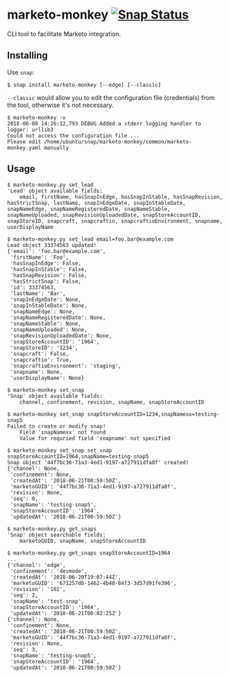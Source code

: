 # marketo-monkey [![Snap Status](https://build.snapcraft.io/badge/cprov/marketo-monkey.svg)](https://build.snapcraft.io/user/cprov/marketo-monkey)

CLI tool to facilitate Marketo integration.

## Installing

Use `snap`:

    $ snap install marketo-monkey [--edge] [--classic]

`--classic` would allow you to edit the configuration file
(credentials) from the tool, otherwise it's not necessary.

    $ marketo-monkey -v
    2018-06-08 14:26:12,793 DEBUG Added a stderr logging handler to logger: urllib3
    Could not access the configuration file ...
    Please edit /home/ubuntu/snap/marketo-monkey/common/marketo-monkey.yaml manually


## Usage

```
$ marketo-monkey.py set_lead
'Lead' object available fields:
    email, firstName, hasSnapInEdge, hasSnapInStable, hasSnapRevision, hasStrictSnap, lastName, snapInEdgeDate, snapInStableDate, snapNameEdge, snapNameRegisteredDate, snapNameStable, snapNameUploaded, snapRevisionUploadedDate, snapStoreAccountID, snapStoreID, snapcraft, snapcraftio, snapcraftioEnvironment, snapname, userDisplayName

$ marketo-monkey.py set_lead email=foo.bar@example.com
Lead object 33374563 updated!
{'email': 'foo.bar@example.com',
 'firstName': 'Foo',
 'hasSnapInEdge': False,
 'hasSnapInStable': False,
 'hasSnapRevision': False,
 'hasStrictSnap': False,
 'id': 33374563,
 'lastName': 'Bar',
 'snapInEdgeDate': None,
 'snapInStableDate': None,
 'snapNameEdge': None,
 'snapNameRegisteredDate': None,
 'snapNameStable': None,
 'snapNameUploaded': None,
 'snapRevisionUploadedDate': None,
 'snapStoreAccountID': '1964',
 'snapStoreID': '1234',
 'snapcraft': False,
 'snapcraftio': True,
 'snapcraftioEnvironment': 'staging',
 'snapname': None,
 'userDisplayName': None}

$ marketo-monkey set_snap
'Snap' object available fields:
    channel, confinement, revision, snapName, snapStoreAccountID

$ marketo-monkey set_snap snapStoreAccountID=1234,snapNamexx=testing-snap5
Failed to create or modify snap!
    Field 'snapNamexx' not found
    Value for requried field 'snapname' not specified

$ marketo-monkey set_snap set_snap snapStoreAccountID=1964,snapName=testing-snap5
Snap object '44f7bc36-71a3-4ed1-9197-a727911dfa8f' created!
{'channel': None,
 'confinement': None,
 'createdAt': '2018-06-21T00:59:50Z',
 'marketoGUID': '44f7bc36-71a3-4ed1-9197-a727911dfa8f',
 'revision': None,
 'seq': 0,
 'snapName': 'testing-snap5',
 'snapStoreAccountID': '1964',
 'updatedAt': '2018-06-21T00:59:50Z'}

$ marketo-monkey.py get_snaps
'Snap' object searchable fields:
    marketoGUID, snapName, snapStoreAccountID

$ marketo-monkey.py get_snaps snapStoreAccountID=1964
...
{'channel': 'edge',
 'confinement': 'devmode',
 'createdAt': '2018-06-20T19:07:44Z',
 'marketoGUID': '671257db-1462-4b48-84f3-3d57d91fe396',
 'revision': '101',
 'seq': 2,
 'snapName': 'test-snap',
 'snapStoreAccountID': '1964',
 'updatedAt': '2018-06-21T00:02:25Z'}
{'channel': None,
 'confinement': None,
 'createdAt': '2018-06-21T00:59:50Z',
 'marketoGUID': '44f7bc36-71a3-4ed1-9197-a727911dfa8f',
 'revision': None,
 'seq': 3,
 'snapName': 'testing-snap5',
 'snapStoreAccountID': '1964',
 'updatedAt': '2018-06-21T00:59:50Z'}

```
